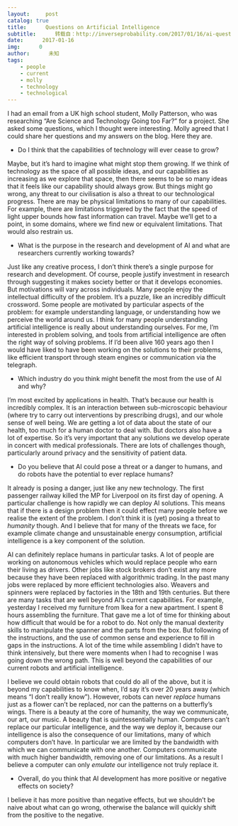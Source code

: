 ```yaml
---
layout:     post
catalog: true
title:      Questions on Artificial Intelligence
subtitle:      转载自：http://inverseprobability.com/2017/01/16/ai-questions
date:      2017-01-16
img:      0
author:      未知
tags:
    - people
    - current
    - molly
    - technology
    - technological
---
```


I had an email from a UK high school student, Molly Patterson, who was researching “Are Science and Technology Going too Far?” for a project. She asked some questions, which I thought were interesting. Molly agreed that I could share her questions and my answers on the blog. Here they are.

- Do I think that the capabilities of technology will ever cease to grow?


Maybe, but it’s hard to imagine what might stop them growing. If we think of technology as the space of all possible ideas, and our capabilities as increasing as we explore that space, then there seems to be so many ideas that it feels like our capability should always grow. But things might go wrong, any threat to our civilisation is also a threat to our technological progress. There are may be physical limitations to many of our capabilities. For example, there are limitations triggered by the fact that the speed of light upper bounds how fast information can travel. Maybe we’ll get to a point, in some domains, where we find new or equivalent limitations. That would also restrain us.

- What is the purpose in the research and development of AI and what are researchers currently working towards?


Just like any creative process, I don’t think there’s a single purpose for research and development. Of course, people justify investment in research through suggesting it makes society better or that it develops economies. But motivations will vary across individuals. Many people enjoy the intellectual difficulty of the problem. It’s a puzzle, like an incredibly difficult crossword. Some people are motivated by particular aspects of the problem: for example understanding language, or understanding how we perceive the world around us. I think for many people understanding artificial intelligence is really about understanding ourselves. For me, I’m interested in problem solving, and tools from artificial intelligence are often the right way of solving problems. If I’d been alive 160 years ago then I would have liked to have been working on the solutions to their problems, like efficient transport through steam engines or communication via the telegraph.

- Which industry do you think might benefit the most from the use of AI and why?


I’m most excited by applications in health. That’s because our health is incredibly complex. It is an interaction between sub-microscopic behaviour (where try to carry out interventions by prescribing drugs), and our whole sense of well being. We are getting a lot of data about the state of our health, too much for a human doctor to deal with. But doctors also have a lot of expertise. So it’s very important that any solutions we develop operate in concert with medical professionals. There are lots of challenges though, particularly around privacy and the sensitivity of patient data.

- Do you believe that AI could pose a threat or a danger to humans, and do robots have the potential to ever replace humans?


It already is posing a danger, just like any new technology. The first passenger railway killed the MP for Liverpool on its first day of opening. A particular challenge is how rapidly we can deploy AI solutions. This means that if there is a design problem then it could effect many people before we realise the extent of the problem. I don’t think it is (yet) posing a threat to *humanity* though. And I believe that for many of the threats we face, for example climate change and unsustainable energy consumption, artificial intelligence is a key component of the solution.

AI can definitely replace humans in particular tasks. A lot of people are working on autonomous vehicles which would replace people who earn their living as drivers. Other jobs like stock brokers don’t exist any more because they have been replaced with algorithmic trading. In the past many jobs were replaced by more efficient technologies also. Weavers and spinners were replaced by factories in the 18th and 19th centuries. But there are many tasks that are well beyond AI’s current capabilities. For example, yesterday I received my furniture from Ikea for a new apartment. I spent 8 hours assembling the furniture. That gave me a lot of time for thinking about how difficult that would be for a robot to do. Not only the manual dexterity skills to manipulate the spanner and the parts from the box. But following of the instructions, and the use of common sense and experience to fill in gaps in the instructions. A lot of the time while assembling I didn’t have to think intensively, but there were moments when I had to recognise I was going down the wrong path. This is well beyond the capabilities of our current robots and artificial intelligence.

I believe we could obtain robots that could do all of the above, but it is beyond my capabilities to know when, I’d say it’s over 20 years away (which means “I don’t really know”). However, robots can never *replace* humans just as a flower can’t be replaced, nor can the patterns on a butterfly’s wings. There is a beauty at the core of humanity, the way we communicate, our art, our music. A beauty that is quintessentially human. Computers can’t replace our particular intelligence, and the way we deploy it, because our intelligence is also the consequence of our limitations, many of which computers don’t have. In particular we are limited by the bandwidth with which we can communicate with one another. Computers communicate with much higher bandwidth, removing one of our limitations. As a result I believe a computer can only *emulate* our intelligence not truly replace it.

- Overall, do you think that AI development has more positive or negative effects on society?


I believe it has more positive than negative effects, but we shouldn’t be naive about what can go wrong, otherwise the balance will quickly shift from the positive to the negative.
